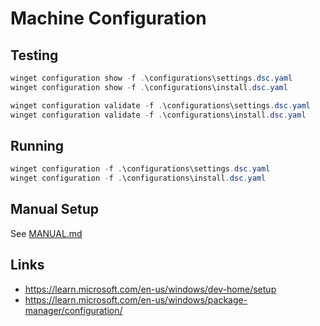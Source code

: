 # Machine Configuration

## Testing

```powershell
winget configuration show -f .\configurations\settings.dsc.yaml
winget configuration show -f .\configurations\install.dsc.yaml
```

```powershell
winget configuration validate -f .\configurations\settings.dsc.yaml
winget configuration validate -f .\configurations\install.dsc.yaml
```

## Running

```powershell
winget configuration -f .\configurations\settings.dsc.yaml
winget configuration -f .\configurations\install.dsc.yaml
```

## Manual Setup

See [MANUAL.md](MANUAL.md)

## Links

- https://learn.microsoft.com/en-us/windows/dev-home/setup
- https://learn.microsoft.com/en-us/windows/package-manager/configuration/
